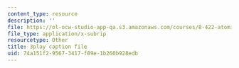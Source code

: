 ```yaml
---
content_type: resource
description: ''
file: https://ol-ocw-studio-app-qa.s3.amazonaws.com/courses/8-422-atomic-and-optical-physics-ii-spring-2013/74a151f295673417f89e1b260b928edb_O92M9n8uIGY.srt
file_type: application/x-subrip
resourcetype: Other
title: 3play caption file
uid: 74a151f2-9567-3417-f89e-1b260b928edb
---
```

